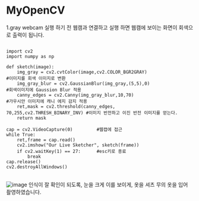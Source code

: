 # MyOpenCV

1.gray webcam
실행 하기 전 웹캠과 연결하고 실행 하면 웹캠에 보이는 화면이 회색으로 출력이 됩니다.
<pre>
<code>
import cv2
import numpy as np

def sketch(image):
    img_gray = cv2.cvtColor(image,cv2.COLOR_BGR2GRAY)                   #이미지를 회색 이미지로 변환
    img_gray_blur = cv2.GaussianBlur(img_gray,(5,5),0)                  #회색이미지에 Gaussion Blur 적용
    canny_edges = cv2.Canny(img_gray_blur,10,70)                        #가우시안 이미지에 캐니 에지 감지 적용
    ret,mask = cv2.threshold(canny_edges, 70,255,cv2.THRESH_BINARY_INV) #이미지 반전하고 이진 반전 이미지를 얻는다.
    return mask

cap = cv2.VideoCapture(0)         #웹캡에 접근
while True:
    ret,frame = cap.read()
    cv2.imshow("Our Live Sketcher", sketch(frame))
    if cv2.waitKey(1) == 27:      #esc키로 종료
        break
cap.release()
cv2.destroyAllWindows()
</code>
</pre>
![image](https://user-images.githubusercontent.com/50050003/224374627-b0cb91a8-16c9-40cc-acc4-d30fbf4418a5.png)
인식이 잘 확인이 되도록, 눈을 크게 이를 보이게, 옷을 셔츠 무의 옷을 입어 촬영하였습니다.
